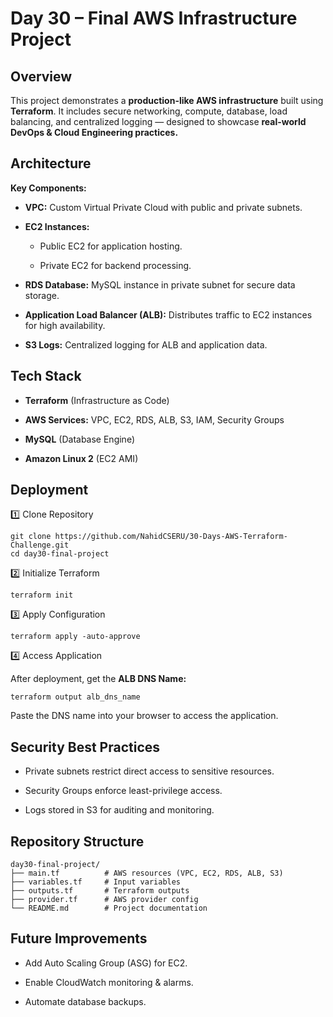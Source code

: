 # Day 30 – Final AWS Infrastructure Project

## Overview

This project demonstrates a **production-like AWS infrastructure** built using **Terraform**. It includes secure networking, compute, database, load balancing, and centralized logging — designed to showcase **real-world DevOps & Cloud Engineering practices.**

## Architecture

**Key Components:**

- **VPC:** Custom Virtual Private Cloud with public and private subnets.

- **EC2 Instances:**

    - Public EC2 for application hosting.

    - Private EC2 for backend processing.

- **RDS Database:** MySQL instance in private subnet for secure data storage.

- **Application Load Balancer (ALB):** Distributes traffic to EC2 instances for high availability.

- **S3 Logs:** Centralized logging for ALB and application data.   


## Tech Stack

- **Terraform** (Infrastructure as Code)

- **AWS Services:** VPC, EC2, RDS, ALB, S3, IAM, Security Groups

- **MySQL** (Database Engine)

- **Amazon Linux 2** (EC2 AMI)

## Deployment
1️⃣ Clone Repository
```
git clone https://github.com/NahidCSERU/30-Days-AWS-Terraform-Challenge.git
cd day30-final-project
```
2️⃣ Initialize Terraform
```
terraform init
```
3️⃣ Apply Configuration
```
terraform apply -auto-approve
```
4️⃣ Access Application

After deployment, get the **ALB DNS Name:**
```
terraform output alb_dns_name
```
Paste the DNS name into your browser to access the application.

## Security Best Practices

- Private subnets restrict direct access to sensitive resources.

- Security Groups enforce least-privilege access.

- Logs stored in S3 for auditing and monitoring.

## Repository Structure
```
day30-final-project/
├── main.tf          # AWS resources (VPC, EC2, RDS, ALB, S3)
├── variables.tf     # Input variables
├── outputs.tf       # Terraform outputs
├── provider.tf      # AWS provider config
└── README.md        # Project documentation
```
## Future Improvements

- Add Auto Scaling Group (ASG) for EC2.

- Enable CloudWatch monitoring & alarms.

- Automate database backups.